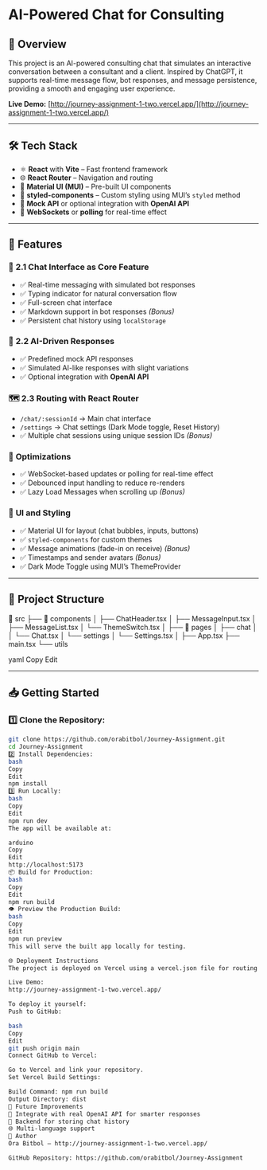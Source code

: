 # AI-Powered Chat for Consulting

## 📖 Overview

This project is an AI-powered consulting chat that simulates an interactive conversation between a consultant and a client. Inspired by ChatGPT, it supports real-time message flow, bot responses, and message persistence, providing a smooth and engaging user experience.

**Live Demo:** [http://journey-assignment-1-two.vercel.app/](http://journey-assignment-1-two.vercel.app/)

---

## 🛠️ Tech Stack

- ⚛️ **React** with **Vite** – Fast frontend framework
- 🌐 **React Router** – Navigation and routing
- 🎨 **Material UI (MUI)** – Pre-built UI components
- 💅 **styled-components** – Custom styling using MUI’s `styled` method
- 🔌 **Mock API** or optional integration with **OpenAI API**
- 🔄 **WebSockets** or **polling** for real-time effect

---

## 🚀 Features

### 💬 **2.1 Chat Interface as Core Feature**

- ✅ Real-time messaging with simulated bot responses
- ✅ Typing indicator for natural conversation flow
- ✅ Full-screen chat interface
- ✅ Markdown support in bot responses *(Bonus)*
- ✅ Persistent chat history using `localStorage`

### 🤖 **2.2 AI-Driven Responses**

- ✅ Predefined mock API responses
- ✅ Simulated AI-like responses with slight variations
- ✅ Optional integration with **OpenAI API**

### 🗺️ **2.3 Routing with React Router**

- `/chat/:sessionId` → Main chat interface
- `/settings` → Chat settings (Dark Mode toggle, Reset History)
- ✅ Multiple chat sessions using unique session IDs *(Bonus)*

### 🎯 **Optimizations**

- ✅ WebSocket-based updates or polling for real-time effect
- ✅ Debounced input handling to reduce re-renders
- ✅ Lazy Load Messages when scrolling up *(Bonus)*

### 🎨 **UI and Styling**

- ✅ Material UI for layout (chat bubbles, inputs, buttons)
- ✅ `styled-components` for custom themes
- ✅ Message animations (fade-in on receive) *(Bonus)*
- ✅ Timestamps and sender avatars *(Bonus)*
- ✅ Dark Mode Toggle using MUI’s ThemeProvider

---

## 📁 Project Structure

📂 src ├── 📁 components │ ├── ChatHeader.tsx │ ├── MessageInput.tsx │ ├── MessageList.tsx │ └── ThemeSwitch.tsx │ ├── 📁 pages │ ├── chat │ │ └── Chat.tsx │ └── settings │ └── Settings.tsx │ ├── App.tsx ├── main.tsx └── utils

yaml
Copy
Edit

---

## 📥 Getting Started

### 1️⃣ Clone the Repository:

```bash
git clone https://github.com/orabitbol/Journey-Assignment.git
cd Journey-Assignment
2️⃣ Install Dependencies:
bash
Copy
Edit
npm install
3️⃣ Run Locally:
bash
Copy
Edit
npm run dev
The app will be available at:

arduino
Copy
Edit
http://localhost:5173
📦 Build for Production:
bash
Copy
Edit
npm run build
👁️ Preview the Production Build:
bash
Copy
Edit
npm run preview
This will serve the built app locally for testing.

🌐 Deployment Instructions
The project is deployed on Vercel using a vercel.json file for routing and build configuration.

Live Demo:
http://journey-assignment-1-two.vercel.app/

To deploy it yourself:
Push to GitHub:

bash
Copy
Edit
git push origin main
Connect GitHub to Vercel:

Go to Vercel and link your repository.
Set Vercel Build Settings:

Build Command: npm run build
Output Directory: dist
🎉 Future Improvements
🤖 Integrate with real OpenAI API for smarter responses
💾 Backend for storing chat history
🌐 Multi-language support
👤 Author
Ora Bitbol – http://journey-assignment-1-two.vercel.app/

GitHub Repository: https://github.com/orabitbol/Journey-Assignment
